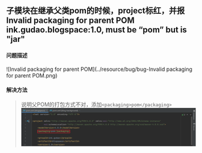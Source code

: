 ## 子模块在继承父类pom的时候，project标红，并报Invalid packaging for parent POM ink.gudao.blogspace:1.0, must be “pom” but is "jar"

#### 问题描述
![Invalid packaging for parent POM](../resource/bug/bug-Invalid packaging for parent POM.png)

#### 解决方法
> 说明父POM的打包方式不对，添加`<packaging>pom</packaging>`
![pom文件添加packing](../resource/bug/bug-pom文件添加packing.png)

